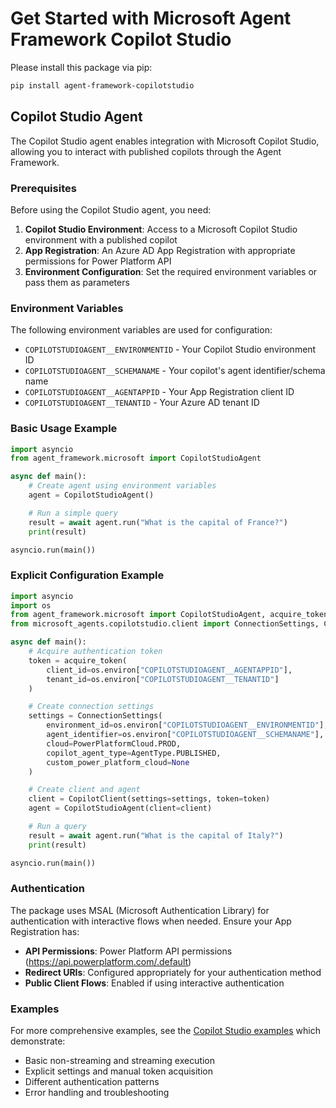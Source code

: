 # Get Started with Microsoft Agent Framework Copilot Studio

Please install this package via pip:

```bash
pip install agent-framework-copilotstudio
```

## Copilot Studio Agent

The Copilot Studio agent enables integration with Microsoft Copilot Studio, allowing you to interact with published copilots through the Agent Framework.

### Prerequisites

Before using the Copilot Studio agent, you need:

1. **Copilot Studio Environment**: Access to a Microsoft Copilot Studio environment with a published copilot
2. **App Registration**: An Azure AD App Registration with appropriate permissions for Power Platform API
3. **Environment Configuration**: Set the required environment variables or pass them as parameters

### Environment Variables

The following environment variables are used for configuration:

- `COPILOTSTUDIOAGENT__ENVIRONMENTID` - Your Copilot Studio environment ID
- `COPILOTSTUDIOAGENT__SCHEMANAME` - Your copilot's agent identifier/schema name
- `COPILOTSTUDIOAGENT__AGENTAPPID` - Your App Registration client ID
- `COPILOTSTUDIOAGENT__TENANTID` - Your Azure AD tenant ID

### Basic Usage Example

```python
import asyncio
from agent_framework.microsoft import CopilotStudioAgent

async def main():
    # Create agent using environment variables
    agent = CopilotStudioAgent()

    # Run a simple query
    result = await agent.run("What is the capital of France?")
    print(result)

asyncio.run(main())
```

### Explicit Configuration Example

```python
import asyncio
import os
from agent_framework.microsoft import CopilotStudioAgent, acquire_token
from microsoft_agents.copilotstudio.client import ConnectionSettings, CopilotClient, PowerPlatformCloud, AgentType

async def main():
    # Acquire authentication token
    token = acquire_token(
        client_id=os.environ["COPILOTSTUDIOAGENT__AGENTAPPID"],
        tenant_id=os.environ["COPILOTSTUDIOAGENT__TENANTID"]
    )

    # Create connection settings
    settings = ConnectionSettings(
        environment_id=os.environ["COPILOTSTUDIOAGENT__ENVIRONMENTID"],
        agent_identifier=os.environ["COPILOTSTUDIOAGENT__SCHEMANAME"],
        cloud=PowerPlatformCloud.PROD,
        copilot_agent_type=AgentType.PUBLISHED,
        custom_power_platform_cloud=None
    )

    # Create client and agent
    client = CopilotClient(settings=settings, token=token)
    agent = CopilotStudioAgent(client=client)

    # Run a query
    result = await agent.run("What is the capital of Italy?")
    print(result)

asyncio.run(main())
```

### Authentication

The package uses MSAL (Microsoft Authentication Library) for authentication with interactive flows when needed. Ensure your App Registration has:

- **API Permissions**: Power Platform API permissions (https://api.powerplatform.com/.default)
- **Redirect URIs**: Configured appropriately for your authentication method
- **Public Client Flows**: Enabled if using interactive authentication

### Examples

For more comprehensive examples, see the [Copilot Studio examples](https://github.com/microsoft/agent-framework/tree/main/python/samples/getting_started/agents/copilotstudio/) which demonstrate:

- Basic non-streaming and streaming execution
- Explicit settings and manual token acquisition
- Different authentication patterns
- Error handling and troubleshooting
